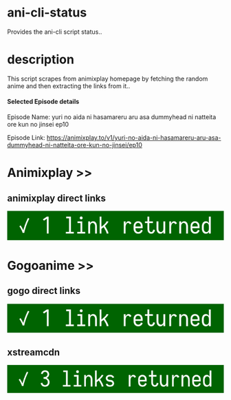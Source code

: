 # ani-cli-status
Provides the ani-cli script status..

# description
This script scrapes from animixplay homepage by fetching the random anime and then extracting the links from it..

#### Selected Episode details

Episode Name: yuri no aida ni hasamareru aru asa dummyhead ni natteita ore kun no jinsei ep10

Episode Link: https://animixplay.to/v1/yuri-no-aida-ni-hasamareru-aru-asa-dummyhead-ni-natteita-ore-kun-no-jinsei/ep10
 
# Animixplay >>

## animixplay direct links

<img src="./images/animixplay.jpg">

# Gogoanime >>

## gogo direct links

<img src="./images/gogoplay.jpg">

## xstreamcdn

<img src="./images/xstreamcdn.jpg">
